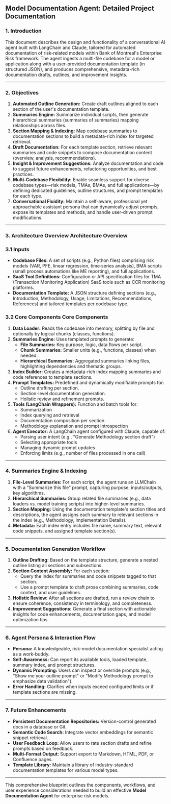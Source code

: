 ## Model Documentation Agent: Detailed Project Documentation

### 1. Introduction

This document describes the design and functionality of a conversational AI agent built with LangChain and Claude, tailored for automated documentation of risk-related models within Bank of Montreal's Enterprise Risk framework. The agent ingests a multi-file codebase for a model or application along with a user-provided documentation template (in structured JSON), and produces comprehensive, metadata-rich documentation drafts, outlines, and improvement insights.

---

### 2. Objectives

1. **Automated Outline Generation:** Create draft outlines aligned to each section of the user's documentation template.
2. **Summaries Engine:** Summarize individual scripts, then generate hierarchical summaries (summaries of summaries) mapping relationships across files.
3. **Section Mapping & Indexing:** Map codebase summaries to documentation sections to build a metadata-rich index for targeted retrieval.
4. **Draft Documentation:** For each template section, retrieve relevant summaries and code snippets to compose documentation content (overview, analysis, recommendations).
5. **Insight & Improvement Suggestions:** Analyze documentation and code to suggest future enhancements, refactoring opportunities, and best practices.
6. **Multi‑Codebase Flexibility:** Enable seamless support for diverse codebase types—risk models, TMAs, BMAs, and full applications—by defining dedicated guidelines, outline structures, and prompt templates for each type.
7. **Conversational Fluidity:** Maintain a self-aware, professional yet approachable assistant persona that can dynamically adjust prompts, expose its templates and methods, and handle user-driven prompt modifications.

---

### 3. Architecture Overview Architecture Overview

### 3.1 Inputs

- **Codebase Files:** A set of scripts (e.g., Python files) comprising risk models (VAR, PFE, linear regression, time‑series analysis), BMA scripts (small process automations like ME reporting), and full applications.
- **SaaS Tool Definitions:** Configuration or API specification files for TMA (Transaction Monitoring Application) SaaS tools such as CCR monitoring platforms.
- **Documentation Template:** A JSON structure defining sections (e.g., Introduction, Methodology, Usage, Limitations, Recommendations, References) and tailored templates per codebase type.

### 3.2 Core Components Core Components

1. **Data Loader:** Reads the codebase into memory, splitting by file and optionally by logical chunks (classes, functions).
2. **Summaries Engine:** Uses templated prompts to generate:
    - **File Summaries:** Key purpose, logic, data flows per script.
    - **Chunk Summaries:** Smaller units (e.g., functions, classes) when needed.
    - **Hierarchical Summaries:** Aggregated summaries linking files, highlighting dependencies and thematic groups.
3. **Index Builder:** Creates a metadata-rich index mapping summaries and code references to template sections.
4. **Prompt Templates:** Predefined and dynamically modifiable prompts for:
    - Outline drafting per section.
    - Section-level documentation generation.
    - Holistic review and refinement prompts.
5. **Tools (LangChain Wrappers):** Function and batch tools for:
    - Summarization
    - Index querying and retrieval
    - Documentation composition per section
    - Methodology explanation and prompt introspection
6. **Agent Executor:** A LangChain agent configured with Claude, capable of:
    - Parsing user intent (e.g., "Generate Methodology section draft")
    - Selecting appropriate tools
    - Managing dynamic prompt updates
    - Enforcing limits (e.g., number of files processed in one call)

---

### 4. Summaries Engine & Indexing

1. **File-Level Summaries:** For each script, the agent runs an LLMChain with a "Summarize this file" prompt, capturing purpose, inputs/outputs, key algorithms.
2. **Hierarchical Summaries:** Group related file summaries (e.g., data loaders vs. model training scripts) into higher-level summaries.
3. **Section Mapping:** Using the documentation template's section titles and descriptions, the agent assigns each summary to relevant sections in the index (e.g., Methodology, Implementation Details).
4. **Metadata:** Each index entry includes file name, summary text, relevant code snippets, and assigned template section(s).

---

### 5. Documentation Generation Workflow

1. **Outline Drafting:** Based on the template structure, generate a nested outline listing all sections and subsections.
2. **Section Content Assembly:** For each section:
    - Query the index for summaries and code snippets tagged to that section.
    - Use a prompt template to draft prose combining summaries, code context, and user guidelines.
3. **Holistic Review:** After all sections are drafted, run a review chain to ensure coherence, consistency in terminology, and completeness.
4. **Improvement Suggestions:** Generate a final section with actionable insights for code enhancements, documentation gaps, and model optimization tips.

---

### 6. Agent Persona & Interaction Flow

- **Persona:** A knowledgeable, risk-model documentation specialist acting as a work-buddy.
- **Self-Awareness:** Can report its available tools, loaded template, summary index, and prompt structures.
- **Dynamic Prompting:** Users can inspect or override prompts (e.g., "Show me your outline prompt" or "Modify Methodology prompt to emphasize data validation").
- **Error Handling:** Clarifies when inputs exceed configured limits or if template sections are missing.

---

### 7. Future Enhancements

- **Persistent Documentation Repositories:** Version-control generated docs in a database or Git.
- **Semantic Code Search:** Integrate vector embeddings for semantic snippet retrieval.
- **User Feedback Loop:** Allow users to rate section drafts and refine prompts based on feedback.
- **Multi-Format Output:** Support export to Markdown, HTML, PDF, or Confluence pages.
- **Template Library:** Maintain a library of industry-standard documentation templates for various model types.

---

This comprehensive blueprint outlines the components, workflows, and user experience considerations needed to build an effective **Model Documentation Agent** for enterprise risk models. 
